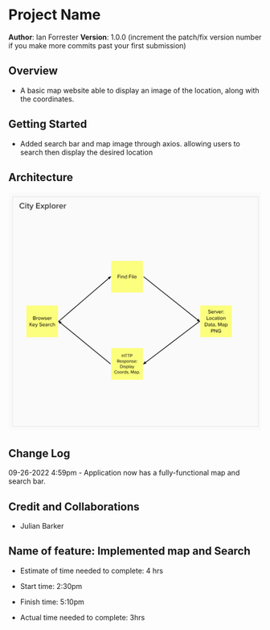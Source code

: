 # Project Name

**Author**: Ian Forrester
**Version**: 1.0.0 (increment the patch/fix version number if you make more commits past your first submission)

## Overview

- A basic map website able to display an image of the location, along with the coordinates.

## Getting Started

- Added search bar and map image through axios. allowing users to search then display the desired location

## Architecture

![image](Explorer.png)

## Change Log

09-26-2022 4:59pm - Application now has a fully-functional map and search bar.

## Credit and Collaborations

- Julian Barker

## Name of feature: Implemented map and Search

- Estimate of time needed to complete: 4 hrs

- Start time: 2:30pm

- Finish time: 5:10pm

- Actual time needed to complete: 3hrs
